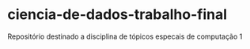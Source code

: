 # ciencia-de-dados-trabalho-final
Repositório destinado a disciplina de tópicos especais de computação 1

